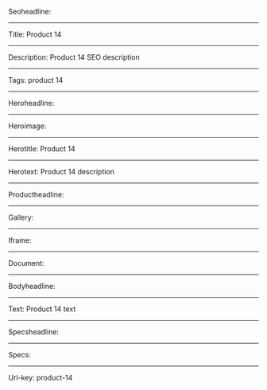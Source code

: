Seoheadline: 

----

Title: Product 14

----

Description: Product 14 SEO description

----

Tags: product 14

----

Heroheadline: 

----

Heroimage: 

----

Herotitle: Product 14

----

Herotext: Product 14 description

----

Productheadline: 

----

Gallery: 

----

Iframe: 

----

Document: 

----

Bodyheadline: 

----

Text: Product 14 text

----

Specsheadline: 

----

Specs: 

----

Url-key: product-14